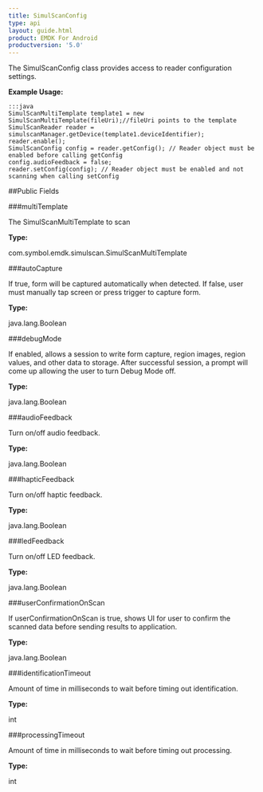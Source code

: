 ```yaml
---
title: SimulScanConfig
type: api
layout: guide.html
product: EMDK For Android
productversion: '5.0'
---
```



The SimulScanConfig class provides access to reader configuration settings.
 
 

**Example Usage:**
	
	:::java	
	SimulScanMultiTemplate template1 = new SimulScanMultiTemplate(fileUri);//fileUri points to the template
	SimulScanReader reader = simulscanManager.getDevice(template1.deviceIdentifier);
	reader.enable();
	SimulScanConfig config = reader.getConfig(); // Reader object must be enabled before calling getConfig
	config.audioFeedback = false;
	reader.setConfig(config); // Reader object must be enabled and not scanning when calling setConfig


##Public Fields

###multiTemplate

The SimulScanMultiTemplate to scan

**Type:**

com.symbol.emdk.simulscan.SimulScanMultiTemplate

###autoCapture

If true, form will be captured automatically when detected.
 If false, user must manually tap screen or press trigger to capture form.

**Type:**

java.lang.Boolean

###debugMode

If enabled, allows a session to write form capture, region images, region values, and other data to storage. 
 After successful session, a prompt will come up allowing the user to turn Debug Mode off.

**Type:**

java.lang.Boolean

###audioFeedback

Turn on/off audio feedback.

**Type:**

java.lang.Boolean

###hapticFeedback

Turn on/off haptic feedback.

**Type:**

java.lang.Boolean

###ledFeedback

Turn on/off LED feedback.

**Type:**

java.lang.Boolean

###userConfirmationOnScan

If userConfirmationOnScan is true, shows UI for user to confirm the scanned data
 before sending results to application.

**Type:**

java.lang.Boolean

###identificationTimeout

Amount of time in milliseconds to wait before timing out identification.

**Type:**

int

###processingTimeout

Amount of time in milliseconds to wait before timing out processing.

**Type:**

int


